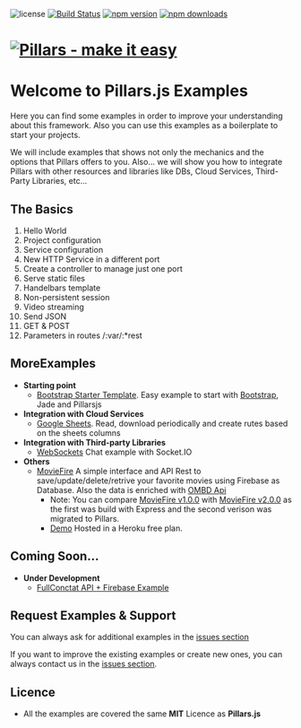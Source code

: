 ![license](https://img.shields.io/badge/license-MIT-blue.svg ) [![Build Status](https://img.shields.io/travis/pillarsjs/pillars/master.svg)](https://travis-ci.org/pillarsjs/pillars) [![npm version](https://img.shields.io/npm/v/pillars.svg)](https://www.npmjs.com/package/pillars) [![npm downloads](https://img.shields.io/npm/dm/pillars.svg)](https://www.npmjs.com/package/pillars)

# [![Pillars - make it easy ](http://pillarsjs.com/img/pillars.png)](http://pillarsjs.com/)

# Welcome to **Pillars.js Examples**


Here you can find some examples in order to improve your understanding about this framework. Also you can use this examples as a boilerplate to start your projects. 

We will include examples that shows not only the mechanics and the options that Pillars offers to you. Also... we will show you how to integrate Pillars with other resources and libraries like DBs, Cloud Services, Third-Party Libraries, etc...

## The Basics

1. Hello World
2. Project configuration
3. Service configuration
4. New HTTP Service in a different port
5. Create a controller to manage just one port
6. Serve static files
7. Handelbars template
8. Non-persistent session 
9. Video streaming
10. Send JSON
11. GET & POST
12. Parameters in routes /:var/:*rest

## MoreExamples
- **Starting point**
  - [Bootstrap Starter Template](bootstrap-starter-template). Easy example to start with [Bootstrap](http://getbootstrap.com/), Jade and Pillarsjs 
- **Integration with Cloud Services**
  - [Google Sheets](google-sheets). Read, download periodically and create rutes based on the sheets columns
- **Integration with Third-party Libraries**
  - [WebSockets](https://github.com/pillarsjs/pillars.examples/tree/master/socket.io) Chat example with Socket.IO
- **Others**
  - [MovieFire](https://github.com/UlisesGascon/Simple-API-REST-with-Firebase-and-IMBD) A simple interface and API Rest to save/update/delete/retrive your favorite movies using Firebase as Database. Also the data is enriched with [OMBD Api](https://github.com/misterhat/omdb)
    - Note: You can compare [MovieFire v1.0.0](https://github.com/UlisesGascon/Simple-API-REST-with-Firebase-and-IMBD/releases/tag/v1.0.0) with [MovieFire v2.0.0](https://github.com/UlisesGascon/Simple-API-REST-with-Firebase-and-IMBD/releases/tag/v2.0.0) as the first was build with Express and the second verison was migrated to Pillars.
    - [Demo](http://moviefire.herokuapp.com/) Hosted in a Heroku free plan.

## Coming Soon...
- **Under Development**
  - [FullConctat API + Firebase Example](https://github.com/pillarsjs/pillars.examples/issues/1)


## Request Examples & Support

You can always ask for additional examples in the [issues section](https://github.com/pillarsjs/pillars.examples/issues)

If you want to improve the existing examples or create new ones, you can always contact us in the [issues section](https://github.com/pillarsjs/pillars.examples/issues).

## Licence
 - All the examples are covered the same **MIT** Licence as **Pillars.js**
